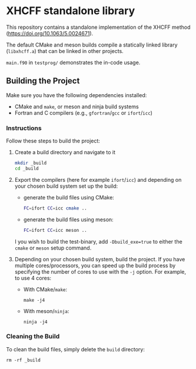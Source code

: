 
# XHCFF standalone library

This repository contains a standalone implementation of
the XHCFF method (https://doi.org/10.1063/5.0024671). 

The default CMake and meson builds compile a statically linked library (`libxhcff.a`) that can be linked in other projects.

`main.f90` in `testprog/` demonstrates the in-code usage.



## Building the Project

Make sure you have the following dependencies installed:

- CMake and `make`, or meson and ninja build systems
- Fortran and C compilers (e.g., `gfortran`/`gcc` or `ifort`/`icc`)

### Instructions

Follow these steps to build the project:

1. Create a build directory and navigate to it
   ```bash
   mkdir _build
   cd _build
   ```

2. Export the compilers (here for example `ifort`/`icc`) and depending on your chosen build system set up the build:
   - generate the build files using CMake:
     ```bash
     FC=ifort CC=icc cmake ..
     ```
   - generate the build files using meson:
     ```bash
     FC=ifort CC=icc meson ..
     ```
   I you wish to build the test-binary, add `-Dbuild_exe=true` to either the `cmake` or `meson` setup command.


3. Depending on your chosen build system, build the project. If you have multiple cores/processors, you can speed up the build process by specifying the number of cores to use with the `-j` option. For example, to use 4 cores:
   - With CMake/`make`:
     ```shell
     make -j4
     ```
   - With meson/`ninja`:
     ```shell
     ninja -j4
     ```
### Cleaning the Build

To clean the build files, simply delete the `build` directory:

```shell
rm -rf _build
```

